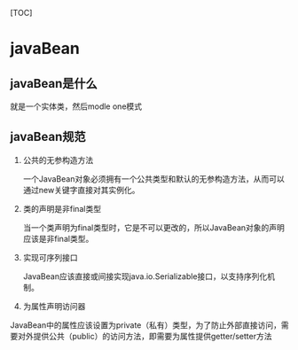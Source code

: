 [TOC]

# javaBean

## javaBean是什么

就是一个实体类，然后modle one模式

## javaBean规范

1. 公共的无参构造方法

   一个JavaBean对象必须拥有一个公共类型和默认的无参构造方法，从而可以通过new关键字直接对其实例化。

2. 类的声明是非final类型

   当一个类声明为final类型时，它是不可以更改的，所以JavaBean对象的声明应该是非final类型。

3. 实现可序列接口

   JavaBean应该直接或间接实现java.io.Serializable接口，以支持序列化机制。

4. 为属性声明访问器

​    JavaBean中的属性应该设置为private（私有）类型，为了防止外部直接访问，需要对外提供公共（public）的访问方法，即需要为属性提供getter/setter方法
